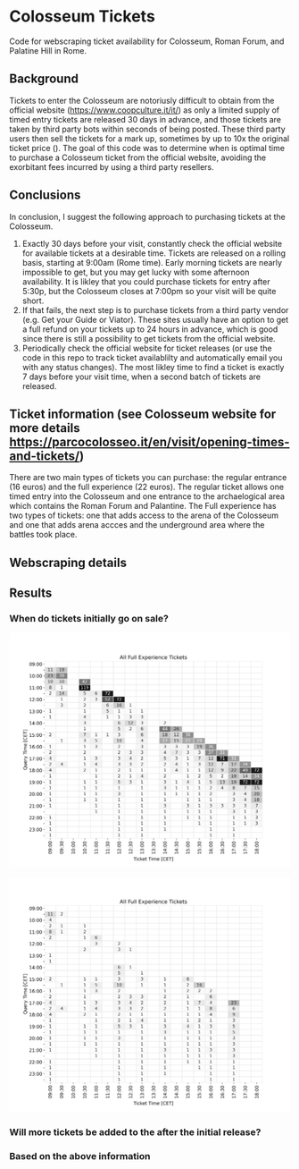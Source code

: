 # Colosseum Tickets
Code for webscraping ticket availability for Colosseum, Roman Forum, and Palatine Hill in Rome. 

## Background
Tickets to enter the Colosseum are notoriusly difficult to obtain from the official website (https://www.coopculture.it/it/) as only a limited supply of timed entry tickets are released 30 days in advance, and those tickets are taken by third party bots within seconds of being posted. These third party users then sell the tickets for a mark up, sometimes by up to 10x the original ticket price (). The goal of this code was to determine when is optimal time to purchase a Colosseum ticket from the official website, avoiding the exorbitant fees incurred by using a third party resellers. 

## Conclusions
In conclusion, I suggest the following approach to purchasing tickets at the Colosseum. 
  1) Exactly 30 days before your visit, constantly check the official website for available tickets at a desirable time. Tickets are released on a rolling basis, starting at 9:00am (Rome time). Early morning tickets are nearly impossible to get, but you may get lucky with some afternoon availability. It is likley that you could purchase tickets for entry after 5:30p, but the Colosseum closes at 7:00pm so your visit will be quite short.
  2) If that fails, the next step is to purchase tickets from a third party vendor (e.g. Get your Guide or Viator). These sites usually have an option to get a full refund on your tickets up to 24 hours in advance, which is good since there is still a possibility to get tickets from the official website.
  3) Periodically check the official website for ticket releases (or use the code in this repo to track ticket availablilty and automatically email you with any status changes). The most likley time to find a ticket is exactly 7 days before your visit time, when a second batch of tickets are released.

## Ticket information (see Colosseum website for more details https://parcocolosseo.it/en/visit/opening-times-and-tickets/)
There are two main types of tickets you can purchase: the regular entrance (16 euros) and the full experience (22 euros). The regular ticket allows one timed entry into the Colosseum and one entrance to the archaelogical area which contains the Roman Forum and Palantine. The Full experience has two types of tickets: one that adds access to the arena of the Colosseum and one that adds arena accces and the underground area where the battles took place.

## Webscraping details

## Results

### When do tickets initially go on sale?
<p align="center">
<picture>
<img src="https://github.com/nfasano/colosseumTickets/blob/main/figures/FullExperience_AllTypes.png" alt="drawing" width="800"/> 
</picture>
</p>

<p align="center">

<picture>
<img src="https://github.com/nfasano/colosseumTickets/blob/main/figures/FullExperience_Underground.png" alt="drawing" width="800"/> 
</picture>
</p>


### Will more tickets be added to the after the initial release?

### Based on the above information

